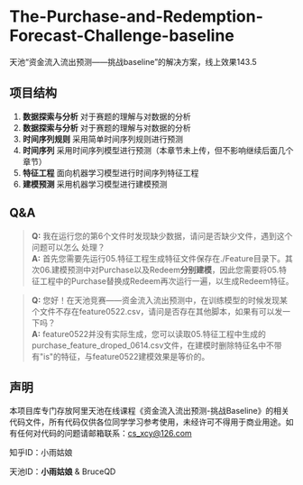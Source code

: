 # The-Purchase-and-Redemption-Forecast-Challenge-baseline

天池“资金流入流出预测——挑战baseline”的解决方案，线上效果143.5

## 项目结构

1. **数据探索与分析** 对于赛题的理解与对数据的分析
2. **数据探索与分析** 对于赛题的理解与对数据的分析
3. **时间序列规则** 采用简单时间序列规则进行预测
4. **时间序列** 采用时间序列模型进行预测（本章节未上传，但不影响继续后面几个章节）
5. **特征工程** 面向机器学习模型进行时间序列特征工程
6. **建模预测** 采用机器学习模型进行建模预测

## Q&A

> **Q:** 我在运行您的第6个文件时发现缺少数据，请问是否缺少文件，遇到这个问题可以怎么 处理？       
> **A:** 首先您需要先运行05.特征工程生成特征文件保存在./Feature目录下。其次06.建模预测中对Purchase以及Redeem**分别建模**，因此您需要将05.特征工程中的Purchase替换成Redeem再次运行一遍，以生成Redeem特征。

> **Q:** 您好！在天池竞赛——资金流入流出预测中，在训练模型的时候发现某个文件不存在feature0522.csv，请问是否存在其他脚本，如果有可以发一下吗？      
> **A:** feature0522并没有实际生成，您可以读取05.特征工程中生成的purchase_feature_droped_0614.csv文件，在建模时删除特征名中不带有"is"的特征，与feature0522建模效果是等价的。


## 声明
本项目库专门存放阿里天池在线课程《资金流入流出预测-挑战Baseline》的相关代码文件，所有代码仅供各位同学学习参考使用，未经许可不得用于商业用途。如有任何对代码的问题请邮箱联系：cs_xcy@126.com

知乎ID：小雨姑娘

天池ID：**小雨姑娘** & BruceQD
